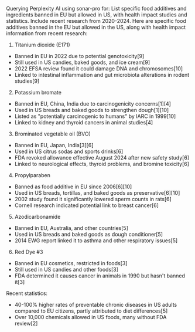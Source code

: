 Querying Perplexity AI using sonar-pro for: List specific food additives and ingredients banned in EU but allowed in US, with health impact studies and statistics. Include recent research from 2020-2024.
Here are specific food additives banned in the EU but allowed in the US, along with health impact information from recent research:

1. Titanium dioxide (E171)
- Banned in EU in 2022 due to potential genotoxicity[9]
- Still used in US candies, baked goods, and ice cream[9]
- 2022 EFSA review found it could damage DNA and chromosomes[10]
- Linked to intestinal inflammation and gut microbiota alterations in rodent studies[9]

2. Potassium bromate
- Banned in EU, China, India due to carcinogenicity concerns[1][4]
- Used in US breads and baked goods to strengthen dough[1][10]
- Listed as "potentially carcinogenic to humans" by IARC in 1999[10]
- Linked to kidney and thyroid cancers in animal studies[4]

3. Brominated vegetable oil (BVO)
- Banned in EU, Japan, India[3][6]
- Used in US citrus sodas and sports drinks[6]
- FDA revoked allowance effective August 2024 after new safety study[6]
- Linked to neurological effects, thyroid problems, and bromine toxicity[6]

4. Propylparaben
- Banned as food additive in EU since 2006[6][10]
- Used in US breads, tortillas, and baked goods as preservative[6][10]
- 2002 study found it significantly lowered sperm counts in rats[6]
- Cornell research indicated potential link to breast cancer[6]

5. Azodicarbonamide
- Banned in EU, Australia, and other countries[5]
- Used in US breads and baked goods as dough conditioner[5]
- 2014 EWG report linked it to asthma and other respiratory issues[5]

6. Red Dye #3
- Banned in EU cosmetics, restricted in foods[3]
- Still used in US candies and other foods[3]
- FDA determined it causes cancer in animals in 1990 but hasn't banned it[3]

Recent statistics:
- 40-100% higher rates of preventable chronic diseases in US adults compared to EU citizens, partly attributed to diet differences[5]
- Over 10,000 chemicals allowed in US foods, many without FDA review[2]